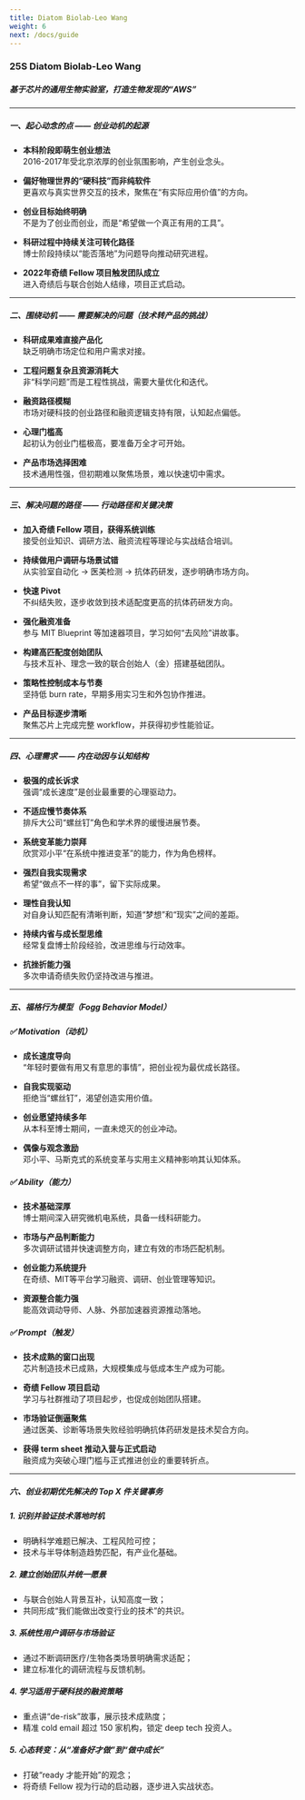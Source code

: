 ```yaml
---
title: Diatom Biolab-Leo Wang
weight: 6
next: /docs/guide
---
```


### 25S Diatom Biolab-Leo Wang  
##### 基于芯片的通用生物实验室，打造生物发现的“AWS”

---

##### 一、起心动念的点 —— 创业动机的起源

- **本科阶段即萌生创业想法**  
  2016-2017年受北京浓厚的创业氛围影响，产生创业念头。

- **偏好物理世界的“硬科技”而非纯软件**  
  更喜欢与真实世界交互的技术，聚焦在“有实际应用价值”的方向。

- **创业目标始终明确**  
  不是为了创业而创业，而是“希望做一个真正有用的工具”。

- **科研过程中持续关注可转化路径**  
  博士阶段持续以“能否落地”为问题导向推动研究进程。

- **2022年奇绩 Fellow 项目触发团队成立**  
  进入奇绩后与联合创始人结缘，项目正式启动。

---

##### 二、围绕动机 —— 需要解决的问题（技术转产品的挑战）

- **科研成果难直接产品化**  
  缺乏明确市场定位和用户需求对接。

- **工程问题复杂且资源消耗大**  
  非“科学问题”而是工程性挑战，需要大量优化和迭代。

- **融资路径模糊**  
  市场对硬科技的创业路径和融资逻辑支持有限，认知起点偏低。

- **心理门槛高**  
  起初认为创业门槛极高，要准备万全才可开始。

- **产品市场选择困难**  
  技术通用性强，但初期难以聚焦场景，难以快速切中需求。

---

##### 三、解决问题的路径 —— 行动路径和关键决策

- **加入奇绩 Fellow 项目，获得系统训练**  
  接受创业知识、调研方法、融资流程等理论与实战结合培训。

- **持续做用户调研与场景试错**  
  从实验室自动化 → 医美检测 → 抗体药研发，逐步明确市场方向。

- **快速 Pivot**  
  不纠结失败，逐步收敛到技术适配度更高的抗体药研发方向。

- **强化融资准备**  
  参与 MIT Blueprint 等加速器项目，学习如何“去风险”讲故事。

- **构建高匹配度创始团队**  
  与技术互补、理念一致的联合创始人（金）搭建基础团队。

- **策略性控制成本与节奏**  
  坚持低 burn rate，早期多用实习生和外包协作推进。

- **产品目标逐步清晰**  
  聚焦芯片上完成完整 workflow，并获得初步性能验证。

---

##### 四、心理需求 —— 内在动因与认知结构

- **极强的成长诉求**  
  强调“成长速度”是创业最重要的心理驱动力。

- **不适应慢节奏体系**  
  排斥大公司“螺丝钉”角色和学术界的缓慢进展节奏。

- **系统变革能力崇拜**  
  欣赏邓小平“在系统中推进变革”的能力，作为角色榜样。

- **强烈自我实现需求**  
  希望“做点不一样的事”，留下实际成果。

- **理性自我认知**  
  对自身认知匹配有清晰判断，知道“梦想”和“现实”之间的差距。

- **持续内省与成长型思维**  
  经常复盘博士阶段经验，改进思维与行动效率。

- **抗挫折能力强**  
  多次申请奇绩失败仍坚持改进与推进。

---

##### 五、福格行为模型（Fogg Behavior Model）

##### ✅ Motivation（动机）

- **成长速度导向**  
  “年轻时要做有用又有意思的事情”，把创业视为最优成长路径。

- **自我实现驱动**  
  拒绝当“螺丝钉”，渴望创造实用价值。

- **创业愿望持续多年**  
  从本科至博士期间，一直未熄灭的创业冲动。

- **偶像与观念激励**  
  邓小平、马斯克式的系统变革与实用主义精神影响其认知体系。

##### ✅ Ability（能力）

- **技术基础深厚**  
  博士期间深入研究微机电系统，具备一线科研能力。

- **市场与产品判断能力**  
  多次调研试错并快速调整方向，建立有效的市场匹配机制。

- **创业能力系统提升**  
  在奇绩、MIT等平台学习融资、调研、创业管理等知识。

- **资源整合能力强**  
  能高效调动导师、人脉、外部加速器资源推动落地。

##### ✅ Prompt（触发）

- **技术成熟的窗口出现**  
  芯片制造技术已成熟，大规模集成与低成本生产成为可能。

- **奇绩 Fellow 项目启动**  
  学习与社群推动了项目起步，也促成创始团队搭建。

- **市场验证倒逼聚焦**  
  通过医美、诊断等场景失败经验明确抗体药研发是技术契合方向。

- **获得 term sheet 推动入营与正式启动**  
  融资成为突破心理门槛与正式推进创业的重要转折点。

---

##### 六、创业初期优先解决的 Top X 件关键事务

##### 1. 识别并验证技术落地时机

- 明确科学难题已解决、工程风险可控；
- 技术与半导体制造趋势匹配，有产业化基础。

##### 2. 建立创始团队并统一愿景

- 与联合创始人背景互补，认知高度一致；
- 共同形成“我们能做出改变行业的技术”的共识。

##### 3. 系统性用户调研与市场验证

- 通过不断调研医疗/生物各类场景明确需求适配；
- 建立标准化的调研流程与反馈机制。

##### 4. 学习适用于硬科技的融资策略

- 重点讲“de-risk”故事，展示技术成熟度；
- 精准 cold email 超过 150 家机构，锁定 deep tech 投资人。

##### 5. 心态转变：从“准备好才做”到“做中成长”

- 打破“ready 才能开始”的观念；
- 将奇绩 Fellow 视为行动的启动器，逐步进入实战状态。
